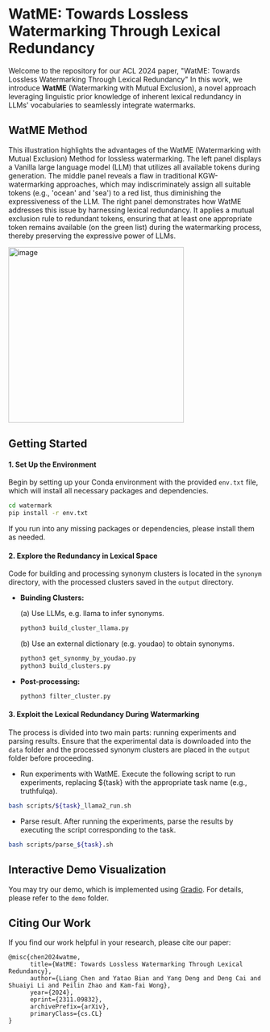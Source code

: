 # WatME: Towards Lossless Watermarking Through Lexical Redundancy
Welcome to the repository for our ACL 2024 paper, "WatME: Towards Lossless Watermarking Through Lexical Redundancy" In this work, we introduce **WatME** (Watermarking with Mutual Exclusion), a novel approach leveraging linguistic prior knowledge of inherent lexical redundancy in LLMs' vocabularies to seamlessly integrate watermarks.

## WatME Method
This illustration highlights the advantages of the WatME (Watermarking with Mutual Exclusion) Method for lossless watermarking. The left panel displays a Vanilla large language model (LLM) that utilizes all available tokens during generation. The middle panel reveals a flaw in traditional KGW-watermarking approaches, which may indiscriminately assign all suitable tokens (e.g., 'ocean' and 'sea') to a red list, thus diminishing the expressiveness of the LLM. The right panel demonstrates how WatME addresses this issue by harnessing lexical redundancy. It applies a mutual exclusion rule to redundant tokens, ensuring that at least one appropriate token remains available (on the green list) during the watermarking process, thereby preserving the expressive power of LLMs.

<img width="348" alt="image" src="https://github.com/ChanLiang/WatME/assets/44222294/3f9569f0-a83b-4ad7-8c69-4bfa73c68a9b">

## Getting Started

#### 1. Set Up the Environment

Begin by setting up your Conda environment with the provided `env.txt` file, which will install all necessary packages and dependencies.

```bash
cd watermark
pip install -r env.txt
```
If you run into any missing packages or dependencies, please install them as needed.


#### 2. Explore the Redundancy in Lexical Space

Code for building and processing synonym clusters is located in the `synonym` directory, with the processed clusters saved in the `output` directory.

- **Buinding Clusters:**

  (a) Use LLMs, e.g. llama to infer synonyms.
   
  ```bash
  python3 build_cluster_llama.py
  ```

  (b) Use an external dictionary (e.g. youdao) to obtain synonyms.

   ```bash
   python3 get_synonmy_by_youdao.py
   python3 build_clusters.py
   ```

- **Post-processing:**
   ```bash
   python3 filter_cluster.py
   ```

#### 3. Exploit the Lexical Redundancy During Watermarking

The process is divided into two main parts: running experiments and parsing results. Ensure that the experimental data is downloaded into the `data` folder and the processed synonym clusters are placed in the `output` folder before proceeding.

- Run experiments with WatME.
Execute the following script to run experiments, replacing ${task} with the appropriate task name (e.g., truthfulqa).
```bash
bash scripts/${task}_llama2_run.sh 
```

- Parse result.
After running the experiments, parse the results by executing the script corresponding to the task.
```bash
bash scripts/parse_${task}.sh 
```

## Interactive Demo Visualization
You may try our demo, which is implemented using [Gradio](https://gradio.app). For details, please refer to the `demo` folder.

## Citing Our Work
If you find our work helpful in your research, please cite our paper:
```
@misc{chen2024watme,
      title={WatME: Towards Lossless Watermarking Through Lexical Redundancy}, 
      author={Liang Chen and Yatao Bian and Yang Deng and Deng Cai and Shuaiyi Li and Peilin Zhao and Kam-fai Wong},
      year={2024},
      eprint={2311.09832},
      archivePrefix={arXiv},
      primaryClass={cs.CL}
}
```
